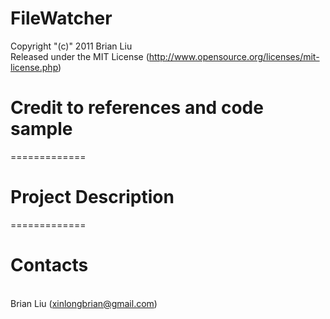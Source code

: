 # FileWatcher

Copyright "(c)" 2011 Brian Liu
 <br />Released under the MIT License
(http://www.opensource.org/licenses/mit-license.php)


# Credit to references and code sample

=============
# Project Description

=============
# Contacts
<br />Brian Liu (xinlongbrian@gmail.com)


